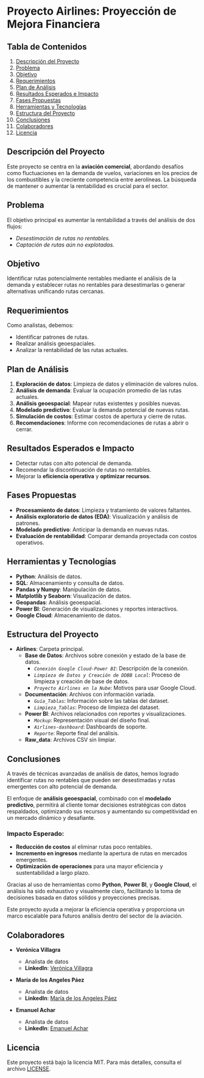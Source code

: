# Proyecto Airlines: Proyección de Mejora Financiera

## Tabla de Contenidos
1. [Descripción del Proyecto](#descripción-del-proyecto)
2. [Problema](#problema)
3. [Objetivo](#objetivo)
4. [Requerimientos](#requerimientos)
5. [Plan de Análisis](#plan-de-análisis)
6. [Resultados Esperados e Impacto](#resultados-esperados-e-impacto)
7. [Fases Propuestas](#fases-propuestas)
8. [Herramientas y Tecnologías](#herramientas-y-tecnologías)
9. [Estructura del Proyecto](#estructura-del-proyecto)
10. [Conclusiones](#conclusiones)
11. [Colaboradores](#colaboradores)
12. [Licencia](#licencia)

## Descripción del Proyecto
Este proyecto se centra en la **aviación comercial**, abordando desafíos como fluctuaciones en la demanda de vuelos, variaciones en los precios de los combustibles y la creciente competencia entre aerolíneas. La búsqueda de mantener o aumentar la rentabilidad es crucial para el sector.

## Problema
El objetivo principal es aumentar la rentabilidad a través del análisis de dos flujos:
- *Desestimación de rutas no rentables.*
- *Captación de rutas aún no explotadas.*

## Objetivo
Identificar rutas potencialmente rentables mediante el análisis de la demanda y establecer rutas no rentables para desestimarlas o generar alternativas unificando rutas cercanas.

## Requerimientos
Como analistas, debemos:
- Identificar patrones de rutas.
- Realizar análisis geoespaciales.
- Analizar la rentabilidad de las rutas actuales.

## Plan de Análisis
1. **Exploración de datos**: Limpieza de datos y eliminación de valores nulos.
2. **Análisis de demanda**: Evaluar la ocupación promedio de las rutas actuales.
3. **Análisis geoespacial**: Mapear rutas existentes y posibles nuevas.
4. **Modelado predictivo**: Evaluar la demanda potencial de nuevas rutas.
5. **Simulación de costos**: Estimar costos de apertura y cierre de rutas.
6. **Recomendaciones**: Informe con recomendaciones de rutas a abrir o cerrar.

## Resultados Esperados e Impacto
- Detectar rutas con alto potencial de demanda.
- Recomendar la discontinuación de rutas no rentables.
- Mejorar la **eficiencia operativa** y **optimizar recursos**.

## Fases Propuestas
- **Procesamiento de datos**: Limpieza y tratamiento de valores faltantes.
- **Análisis exploratorio de datos (EDA)**: Visualización y análisis de patrones.
- **Modelado predictivo**: Anticipar la demanda en nuevas rutas.
- **Evaluación de rentabilidad**: Comparar demanda proyectada con costos operativos.

## Herramientas y Tecnologías
- **Python**: Análisis de datos.
- **SQL**: Almacenamiento y consulta de datos.
- **Pandas y Numpy**: Manipulación de datos.
- **Matplotlib y Seaborn**: Visualización de datos.
- **Geopandas**: Análisis geoespacial.
- **Power BI**: Generación de visualizaciones y reportes interactivos.
- **Google Cloud**: Almacenamiento de datos.

## Estructura del Proyecto
- **Airlines**: Carpeta principal.
  - **Base de Datos**: Archivos sobre conexión y estado de la base de datos.
    - *`Conexión Google Cloud-Power BI`*: Descripción de la conexión.
    - *`Limpieza de Datos y Creación de DDBB Local`*: Proceso de limpieza y creación de base de datos.
    - *`Proyecto Airlines en la Nube`*: Motivos para usar Google Cloud.
  - **Documentación**: Archivos con información variada.
    - *`Guía_Tablas`*: Información sobre las tablas del dataset.
    - *`Limpieza_Tablas`*: Proceso de limpieza del dataset.
  - **Power BI**: Archivos relacionados con reportes y visualizaciones.
    - *`Mockup`*: Representación visual del diseño final.
    - *`Airlines-dashboard`*: Dashboards de soporte.
    - *`Reporte`*: Reporte final del análisis.
  - **Raw_data**: Archivos CSV sin limpiar.

## Conclusiones 

A través de técnicas avanzadas de análisis de datos, hemos logrado identificar rutas no rentables que pueden ser desestimadas y rutas emergentes con alto potencial de demanda. 

El enfoque de **análisis geoespacial**, combinado con el **modelado predictivo**, permitirá al cliente tomar decisiones estratégicas con datos respaldados, optimizando sus recursos y aumentando su competitividad en un mercado dinámico y desafiante.

### Impacto Esperado:
- **Reducción de costos** al eliminar rutas poco rentables.
- **Incremento en ingresos** mediante la apertura de rutas en mercados emergentes.
- **Optimización de operaciones** para una mayor eficiencia y sustentabilidad a largo plazo.

Gracias al uso de herramientas como **Python**, **Power BI**, y **Google Cloud**, el análisis ha sido exhaustivo y visualmente claro, facilitando la toma de decisiones basada en datos sólidos y proyecciones precisas.

Este proyecto ayuda a mejorar la eficiencia operativa y proporciona un marco escalable para futuros análisis dentro del sector de la aviación.

## Colaboradores
- **Verónica Villagra**  
  - Analista de datos
  - **LinkedIn**: [Verónica Villagra](https://www.linkedin.com/in/veronica-villagra)

- **María de los Angeles Páez**  
  - Analista de datos
  - **LinkedIn**: [María de los Angeles Páez](https://www.linkedin.com/in/maria-de-los-angeles-paez)

- **Emanuel Achar**  
  - Analista de datos
  - **LinkedIn**: [Emanuel Achar](https://www.linkedin.com/in/emanuel-achar)

## Licencia
Este proyecto está bajo la licencia MIT. Para más detalles, consulta el archivo [LICENSE](LICENSE).
